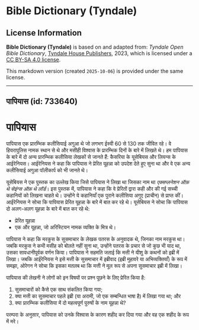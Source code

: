 # Bible Dictionary (Tyndale)

## License Information

**Bible Dictionary (Tyndale)** is based on and adapted from: _Tyndale Open Bible Dictionary_, [Tyndale House Publishers](https://tyndaleopenresources.com/), 2023, which is licensed under a [CC BY-SA 4.0 license](https://creativecommons.org/licenses/by-sa/4.0/legalcode.en).

This markdown version (created `2025-10-06`) is provided under the same license.



--------------------------------

## पापियास (id: 733640)

पापियास
=======

पापियास एक प्रारम्भिक कलीसियाई अगुआ थे जो लगभग ईस्वी 60 से 130 तक जीवित रहे। वे हियरापुलिस नामक स्थान से थे और मसीही विश्वास के प्रारम्भिक दिनों के बारे में लिखते थे। हम पापियास के बारे में दो अन्य प्रारम्भिक कलीसिया लेखकों से जानते हैं: कैसरिया के यूसेबियस और लियन्स के आईरेनियस। आईरेनियस ने कहा कि पापियास ने प्रेरित यूहन्ना को उपदेश देते हुए सुना था और वे एक अन्य कलीसियाई अगुआ पॉलीकार्प को भी जानते थे।

यूसेबियस ने एक पुस्तक का उल्लेख किया जिसे पापियास ने लिखा था जिसका नाम था *एक्सप्लनेशन ऑफ़ थे सेइंग्स ऑफ़ थे लॉर्ड*। इस पुस्तक में, पापियास ने कहा कि वे प्रेरितों द्वारा कही और की गई सच्ची कहानियों को लिखना चाहते थे। उन्होंने ये कहानियाँ एक पुराने कलीसिया अगुए (प्राचीन) से प्राप्त कीं। आईरेनियस ने सोचा कि पापियास प्रेरित यूहन्ना के बारे में बात कर रहे थे। यूसेबियस ने सोचा कि पापियास दो अलग\-अलग यूहन्ना के बारे में बात कर रहे थे:

* प्रेरित यूहन्ना
* एक और यूहन्ना, जो अरिस्टियन नामक व्यक्ति के मित्र थे।

पापियास ने कहा कि मरकुस के सुसमाचार के लेखक पतरस के अनुवादक थे, जिनका नाम मरकुस था। जबकि मरकुस ने कभी मसीह को बोलते नहीं सुना था, उन्होंने पतरस के प्रचार से जो कुछ भी याद था, उसका सावधानीपूर्वक वर्णन किया। पापियास ने सहमति जताई कि मत्ती ने यीशु के कथनों को इब्री में लिखा। जबकि आईरेनियस ने इसे मत्ती के सुसमाचार में इब्रीवाद (इब्री मुहावरे या अभिव्यक्तियाँ) के रूप में समझा, ओरेगन ने सोचा कि इसका मतलब था कि मत्ती ने मूल रूप से अपना सुसमाचार इब्री में लिखा।

पापियास की लेखनी ने लोगों को इन विषयों पर प्रश्न पूछने के लिए प्रेरित किया है:

1. सुसमाचारों को कैसे एक साथ संकलित किया गया;
2. क्या मत्ती का सुसमाचार पहले इब्री (या अरामी, जो एक सम्बन्धित भाषा है) में लिखा गया था; और
3. क्या प्रारम्भिक कलीसिया में दो महत्वपूर्ण पुरुषों के नाम यूहन्ना थे?

परम्परा के अनुसार, पापियास को उनके विश्वास के कारण शहीद कर दिया गया और वह एक शहीद के रूप में मरे।


